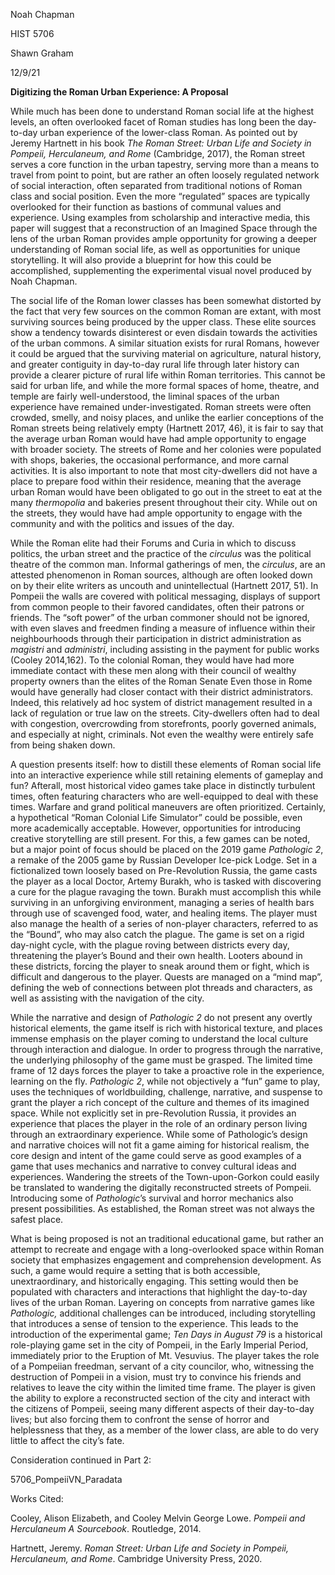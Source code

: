           

Noah Chapman

HIST 5706

Shawn Graham

12/9/21

**Digitizing the Roman Urban Experience: A Proposal**

 While much has been done to understand Roman social life at the highest levels, an often overlooked facet of Roman studies has long been the day-to-day urban experience of the lower-class Roman. As pointed out by Jeremy Hartnett in his book _The Roman Street: Urban Life and Society in Pompeii, Herculaneum, and Rome_ (Cambridge, 2017), the Roman street serves a core function in the urban tapestry, serving more than a means to travel from point to point, but are rather an often loosely regulated network of social interaction, often separated from traditional notions of Roman class and social position. Even the more “regulated” spaces are typically overlooked for their function as bastions of communal values and experience. Using examples from scholarship and interactive media, this paper will suggest that a reconstruction of an Imagined Space through the lens of the urban Roman provides ample opportunity for growing a deeper understanding of Roman social life, as well as opportunities for unique storytelling. It will also provide a blueprint for how this could be accomplished, supplementing the experimental visual novel produced by Noah Chapman.

 The social life of the Roman lower classes has been somewhat distorted by the fact that very few sources on the common Roman are extant, with most surviving sources being produced by the upper class. These elite sources show a tendency towards disinterest or even disdain towards the activities of the urban commons. A similar situation exists for rural Romans, however it could be argued that the surviving material on agriculture, natural history, and greater contiguity in day-to-day rural life through later history can provide a clearer picture of rural life within Roman territories. This cannot be said for urban life, and while the more formal spaces of home, theatre, and temple are fairly well-understood, the liminal spaces of the urban experience have remained under-investigated. Roman streets were often crowded, smelly, and noisy places, and unlike the earlier conceptions of the Roman streets being relatively empty (Hartnett 2017, 46), it is fair to say that the average urban Roman would have had ample opportunity to engage with broader society. The streets of Rome and her colonies were populated with shops, bakeries, the occasional performance, and more carnal activities. It is also important to note that most city-dwellers did not have a place to prepare food within their residence, meaning that the average urban Roman would have been obligated to go out in the street to eat at the many _thermopolia_ and bakeries present throughout their city. While out on the streets, they would have had ample opportunity to engage with the community and with the politics and issues of the day. 

While the Roman elite had their Forums and Curia in which to discuss politics, the urban street and the practice of the _circulus_ was the political theatre of the common man. Informal gatherings of men, the _circulus_, are an attested phenomenon in Roman sources, although are often looked down on by their elite writers as uncouth and unintellectual (Hartnett 2017, 51). In Pompeii the walls are covered with political messaging, displays of support from common people to their favored candidates, often their patrons or friends. The “soft power” of the urban commoner should not be ignored, with even slaves and freedmen finding a measure of influence within their neighbourhoods through their participation in district administration as _magistri_ and _administri_, including assisting in the payment for public works (Cooley 2014,162). To the colonial Roman, they would have had more immediate contact with these men along with their council of wealthy property owners than the elites of the Roman Senate Even those in Rome would have generally had closer contact with their district administrators. Indeed, this relatively ad hoc system of district management resulted in a lack of regulation or true law on the streets. City-dwellers often had to deal with congestion, overcrowding from storefronts, poorly governed animals, and especially at night, criminals. Not even the wealthy were entirely safe from being shaken down.

A question presents itself: how to distill these elements of Roman social life into an interactive experience while still retaining elements of gameplay and fun? Afterall, most historical video games take place in distinctly turbulent times, often featuring characters who are well-equipped to deal with these times. Warfare and grand political maneuvers are often prioritized. Certainly, a hypothetical “Roman Colonial Life Simulator” could be possible, even more academically acceptable. However, opportunities for introducing creative storytelling are still present. For this, a few games can be noted, but a major point of focus should be placed on the 2019 game _Pathologic 2_, a remake of the 2005 game by Russian Developer Ice-pick Lodge. Set in a fictionalized town loosely based on Pre-Revolution Russia, the game casts the player as a local Doctor, Artemy Burakh, who is tasked with discovering a cure for the plague ravaging the town. Burakh must accomplish this while surviving in an unforgiving environment, managing a series of health bars through use of scavenged food, water, and healing items. The player must also manage the health of a series of non-player characters, referred to as the “Bound”, who may also catch the plague. The game is set on a rigid day-night cycle, with the plague roving between districts every day, threatening the player’s Bound and their own health. Looters abound in these districts, forcing the player to sneak around them or fight, which is difficult and dangerous to the player. Quests are managed on a “mind map”, defining the web of connections between plot threads and characters, as well as assisting with the navigation of the city. 

While the narrative and design of _Pathologic 2_ do not present any overtly historical elements, the game itself is rich with historical texture, and places immense emphasis on the player coming to understand the local culture through interaction and dialogue. In order to progress through the narrative, the underlying philosophy of the game must be grasped. The limited time frame of 12 days forces the player to take a proactive role in the experience, learning on the fly. _Pathologic 2_, while not objectively a “fun” game to play, uses the techniques of worldbuilding, challenge, narrative, and suspense to grant the player a rich concept of the culture and themes of its imagined space. While not explicitly set in pre-Revolution Russia, it provides an experience that places the player in the role of an ordinary person living through an extraordinary experience. While some of Pathologic’s design and narrative choices will not fit a game aiming for historical realism, the core design and intent of the game could serve as good examples of a game that uses mechanics and narrative to convey cultural ideas and experiences. Wandering the streets of the Town-upon-Gorkon could easily be translated to wandering the digitally reconstructed streets of Pompeii. Introducing some of _Pathologic_’s survival and horror mechanics also present possibilities. As established, the Roman street was not always the safest place.

What is being proposed is not an traditional educational game, but rather an attempt to recreate and engage with a long-overlooked space within Roman society that emphasizes engagement and comprehension development. As such, a game would require a setting that is both accessible, unextraordinary, and historically engaging. This setting would then be populated with characters and interactions that highlight the day-to-day lives of the urban Roman. Layering on concepts from narrative games like _Pathologic,_ additional challenges can be introduced, including storytelling that introduces a sense of tension to the experience. This leads to the introduction of the experimental game; _Ten Days in August 79_ is a historical role-playing game set in the city of Pompeii, in the Early Imperial Period, immediately prior to the Eruption of Mt. Vesuvius. The player takes the role of a Pompeiian freedman, servant of a city councilor, who, witnessing the destruction of Pompeii in a vision, must try to convince his friends and relatives to leave the city within the limited time frame. The player is given the ability to explore a reconstructed section of the city and interact with the citizens of Pompeii, seeing many different aspects of their day-to-day lives; but also forcing them to confront the sense of horror and helplessness that they, as a member of the lower class, are able to do very little to affect the city’s fate.

Consideration continued in Part 2:

5706_PompeiiVN_Paradata

Works Cited:

Cooley, Alison Elizabeth, and Cooley Melvin George Lowe. _Pompeii and Herculaneum A Sourcebook_. Routledge, 2014.

Hartnett, Jeremy. _Roman Street: Urban Life and Society in Pompeii, Herculaneum, and Rome_. Cambridge University Press, 2020.